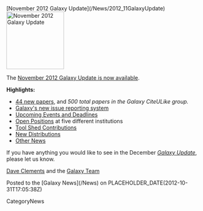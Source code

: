 <div class='newsItemHeader'>[November 2012 Galaxy Update](/News/2012_11GalaxyUpdate)</div>

<div class='right'><a href='/GalaxyUpdates/2012_11'><img src='/Images/Logos/GalaxyUpdate200.png' alt='November 2012 Galaxy Update' width=150 /></a></div>

The [November 2012 Galaxy Update is now available](/GalaxyUpdates/2012_11). 

**Highlights:**

* [44 new papers](/GalaxyUpdates/2012_11#new-papers), and *500 total papers in the Galaxy CiteULike group.*
* [Galaxy's new issue reporting system](/GalaxyUpdates/2012_11#new-trello-issue-board)
* [Upcoming Events and Deadlines](/GalaxyUpdates/2012_11#upcoming-events-and-deadlines)
* [Open Positions](/GalaxyUpdates/2012_11#whos-hiring) at five different institutions
* [Tool Shed Contributions](/GalaxyUpdates/2012_11#tool-shed-contributions)
* [New Distributions](/GalaxyUpdates/2012_11#new-distributions)
* [Other News](/GalaxyUpdates/2012_11#other-news)

If you have anything you would like to see in the December *[Galaxy Update](/GalaxyUpdates)*, please let us know.

[Dave Clements](/DaveClements) and the [Galaxy Team](/GalaxyTeam)

<div class='newsItemFooter'>Posted to the [Galaxy News](/News) on PLACEHOLDER_DATE(2012-10-31T17:05:38Z)</div>

CategoryNews
